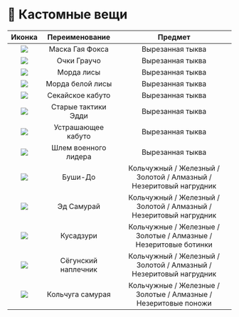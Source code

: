 # 👕 Кастомные вещи

|                                                                 Иконка                                                                 |    Переименование    |                               Предмет                              |
| :------------------------------------------------------------------------------------------------------------------------------------: | :------------------: | :----------------------------------------------------------------: |
|                        ![](https://definitelyawhale.github.io/ksepsp_website/webpage/model_icon/guyfoxmask.png)                        |    Маска Гая Фокса   |                          Вырезанная тыква                          |
|                         ![](https://definitelyawhale.github.io/ksepsp_website/webpage/model_icon/jokemask.png)                         |      Очки Граучо     |                          Вырезанная тыква                          |
|                            ![](https://definitelyawhale.github.io/ksepsp_website/webpage/model_icon/fox.png)                           |      Морда лисы      |                          Вырезанная тыква                          |
|                         ![](https://definitelyawhale.github.io/ksepsp_website/webpage/model_icon/fox_hyper.png)                        |   Морда белой лисы   |                          Вырезанная тыква                          |
|                          ![](https://definitelyawhale.github.io/ksepsp_website/webpage/model_icon/kabuto.png)                          |   Секайское кабуто   |                          Вырезанная тыква                          |
|                       ![](https://definitelyawhale.github.io/ksepsp_website/webpage/model_icon/kabuto_eddie.png)                       |  Старые тактики Эдди |                          Вырезанная тыква                          |
|                        ![](https://definitelyawhale.github.io/ksepsp_website/webpage/model_icon/kabuto_fear.png)                       |  Устрашающее кабуто  |                          Вырезанная тыква                          |
|                       ![](https://definitelyawhale.github.io/ksepsp_website/webpage/model_icon/shogun_kabuto.png)                      | Шлем военного лидера |                          Вырезанная тыква                          |
|   ![](https://definitelyawhale.github.io/ksepsp_website/assets/minecraft/optifine/cit/8_0/armor/cloth_block/sekaii/bushidou_icon.png)  |        Буши-До       | Кольчужный / Железный / Золотой / Алмазный / Незеритовый нагрудник |
| ![](https://definitelyawhale.github.io/ksepsp_website/assets/minecraft/optifine/cit/8_0/armor/cloth_block/sekaii/eddie_armor_icon.png) |      Эд Самурай      | Кольчужный / Железный / Золотой / Алмазный / Незеритовый нагрудник |
|  ![](https://definitelyawhale.github.io/ksepsp_website/assets/minecraft/optifine/cit/8_0/armor/cloth_block/sekaii/kusadzuri_icon.png)  |       Кусадзури      |  Кольчужные / Железные / Золотые / Алмазные / Незеритовые ботинки  |
|    ![](https://definitelyawhale.github.io/ksepsp_website/assets/minecraft/optifine/cit/8_0/armor/cloth_block/sekaii/shogun_icon.png)   |  Сёгунский наплечник | Кольчужный / Железный / Золотой / Алмазный / Незеритовый нагрудник |
|   ![](https://definitelyawhale.github.io/ksepsp_website/assets/minecraft/optifine/cit/8_0/armor/cloth_block/sekaii/suneate_icon.png)   |   Кольчуга самурая   |   Кольчужные / Железные / Золотые / Алмазные / Незеритовые поножи  |
